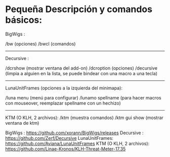 # Pequeña Descripción y comandos básicos:


BigWigs :
 
/bw      (opciones)
/bwcl    (comandos)

-------------------------------


Decursive : 

/dcrshow (mostrar ventana del add-on)
/dcroption (opciones)
/decursive (limpia a alguien en la lista, se puede bindear con una macro a una tecla)

-------------------------------

LunaUnitFrames (opciones a la izquierda del minimapa): 

/luna menu   (menú para configurar)
/lunamo spellname (para hacer macros con mouseover, reemplazar spellname con un hechizo)

-------------------------------

KTM (O KLH, 2 archivos): 
/ktm (muestra comandos)
/ktm gui show (mostrar ventana de ktm)














BigWigs  : https://github.com/xorann/BigWigs/releases
Decursive : https://github.com/Zerf/Decursive
LunaUnitFrames: https://github.com/Aviana/LunaUnitFrames
KTM (O KLH, 2 archivos): https://github.com/Linae-Kronos/KLH-Threat-Meter-17.35









